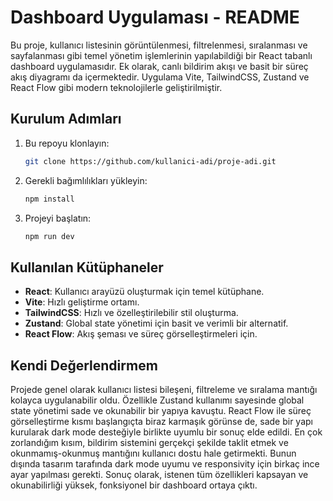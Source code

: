 # Dashboard Uygulaması - README

Bu proje, kullanıcı listesinin görüntülenmesi, filtrelenmesi, sıralanması ve sayfalanması gibi temel yönetim işlemlerinin yapılabildiği bir React tabanlı dashboard uygulamasıdır. Ek olarak, canlı bildirim akışı ve basit bir süreç akış diyagramı da içermektedir. Uygulama Vite, TailwindCSS, Zustand ve React Flow gibi modern teknolojilerle geliştirilmiştir.

## Kurulum Adımları

1. Bu repoyu klonlayın:

   ```bash
   git clone https://github.com/kullanici-adi/proje-adi.git
   ```
2. Gerekli bağımlılıkları yükleyin:

   ```bash
   npm install
   ```
3. Projeyi başlatın:

   ```bash
   npm run dev
   ```

## Kullanılan Kütüphaneler

* **React**: Kullanıcı arayüzü oluşturmak için temel kütüphane.
* **Vite**: Hızlı geliştirme ortamı.
* **TailwindCSS**: Hızlı ve özelleştirilebilir stil oluşturma.
* **Zustand**: Global state yönetimi için basit ve verimli bir alternatif.
* **React Flow**: Akış şeması ve süreç görselleştirmeleri için.

## Kendi Değerlendirmem

Projede genel olarak kullanıcı listesi bileşeni, filtreleme ve sıralama mantığı kolayca uygulanabilir oldu. Özellikle Zustand kullanımı sayesinde global state yönetimi sade ve okunabilir bir yapıya kavuştu. React Flow ile süreç görselleştirme kısmı başlangıçta biraz karmaşık görünse de, sade bir yapı kurularak dark mode desteğiyle birlikte uyumlu bir sonuç elde edildi. En çok zorlandığım kısım, bildirim sistemini gerçekçi şekilde taklit etmek ve okunmamış-okunmuş mantığını kullanıcı dostu hale getirmekti. Bunun dışında tasarım tarafında dark mode uyumu ve responsivity için birkaç ince ayar yapılması gerekti. Sonuç olarak, istenen tüm özellikleri kapsayan ve okunabilirliği yüksek, fonksiyonel bir dashboard ortaya çıktı.
